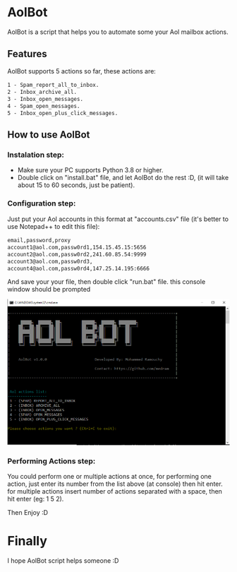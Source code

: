 # AolBot
AolBot is a script that helps you to automate some your Aol mailbox actions.

## Features
AolBot supports 5 actions so far, these actions are:
```
1 - Spam_report_all_to_inbox.
2 - Inbox_archive_all.
3 - Inbox_open_messages.
4 - Spam_open_messages.
5 - Inbox_open_plus_click_messages.
```

## How to use AolBot
### Instalation step:
- Make sure your PC supports Python 3.8 or higher.
- Double click on "install.bat" file, and let AolBot do the rest :D, (it will take about 15 to 60 seconds, just be patient).

### Configuration step:
Just put your Aol accounts in this format at "accounts.csv" file (it's better to use Notepad++ to edit this file):
```
email,password,proxy
account1@aol.com,passw0rd1,154.15.45.15:5656
account2@aol.com,passw0rd2,241.60.85.54:9999
account3@aol.com,passw0rd3,
account4@aol.com,passw0rd4,147.25.14.195:6666
```

And save your your file, then double click "run.bat" file.
this console window should be prompted

![](https://raw.githubusercontent.com/medram/AolBot/master/wiki/imgs/1.png)

### Performing Actions step:
You could perform one or multiple actions at once,
for performing one action, just enter its number from the list above (at console) then hit enter.
for multiple actions insert number of actions separated with a space, then hit enter (eg: 1 5 2).

Then Enjoy :D

# Finally
I hope AolBot script helps someone :D